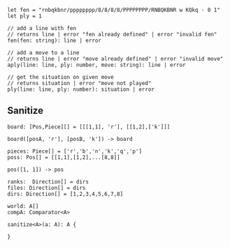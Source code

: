 
    let fen = "rnbqkbnr/pppppppp/8/8/8/8/PPPPPPPP/RNBQKBNR w KQkq - 0 1"
    let ply = 1

    // add a line with fen
    // returns line | error "fen already defined" | error "invalid fen"
    fen(fen: string): line | error

    // add a move to a line
    // returns line | error "move already defined" | error "invalid move"
    aply(line: line, ply: number, move: string): line | error

    // get the situation on given move
    // returns situation | error "move not played"
    ply(line: line, ply: number): situation | error

    


## Sanitize

    board: [Pos,Piece][] = [[[1,1], 'r'], [[1,2],['k']]]

    board([posA, 'r'], [posB, 'k']) -> board

    pieces: Piece[] = ['r','b','n','k','q','p']
    poss: Pos[] = [[1,1],[1,2],...[8,8]]

    pos([1, 1]) -> pos

    ranks:  Direction[] = dirs
    files: Direction[] = dirs
    dirs: Direction[] = [1,2,3,4,5,6,7,8]

    world: A[]
    compA: Comparator<A>

    sanitize<A>(a: A): A {

    }
